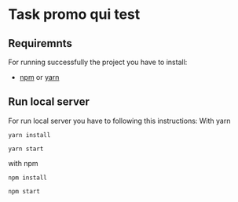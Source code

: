 # Task promo qui test

## Requiremnts

For running successfully the project you have to install:
- [npm](https://nodejs.org/it/download/) or [yarn](https://classic.yarnpkg.com/en/docs/install/#mac-stable)


## Run local server
For run local server you have to following this instructions:
With yarn
```
yarn install

yarn start
```

with npm
```
npm install 

npm start
```